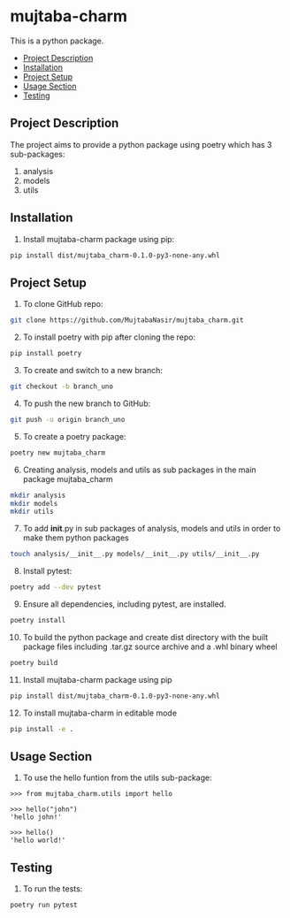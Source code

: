 # mujtaba-charm
This is a python package.


- [Project Description](#project-description)
- [Installation](#installation)
- [Project Setup](#project-setup)
- [Usage Section](#usage-section)
- [Testing](#testing)

## Project Description
The project aims to provide a python package using poetry which has 3 sub-packages:
1. analysis
2. models
3. utils

## Installation
1. Install mujtaba-charm package using pip:
```bash
pip install dist/mujtaba_charm-0.1.0-py3-none-any.whl
```

## Project Setup
1. To clone GitHub repo:
```bash
git clone https://github.com/MujtabaNasir/mujtaba_charm.git
```

2. To install poetry with pip after cloning the repo:
```bash
pip install poetry
```

3. To create and switch to a new branch:
```bash
git checkout -b branch_uno
```

4. To push the new branch to GitHub:
```bash
git push -u origin branch_uno
```

5. To create a poetry package:
```bash
poetry new mujtaba_charm
```

6. Creating analysis, models and utils as sub packages in the main package mujtaba_charm
```bash
mkdir analysis
mkdir models
mkdir utils
```

7. To add __init__.py in sub packages of analysis, models and utils in order to make them python packages
```bash
touch analysis/__init__.py models/__init__.py utils/__init__.py
```

8. Install pytest:
```bash
poetry add --dev pytest
```

9. Ensure all dependencies, including pytest, are installed.
```bash
poetry install
```

10. To build the python package and create dist directory with the built package files including .tar.gz source archive and a .whl binary wheel
```bash
poetry build
```

11. Install mujtaba-charm package using pip
```bash
pip install dist/mujtaba_charm-0.1.0-py3-none-any.whl
```

12. To install mujtaba-charm in editable mode
```bash
pip install -e .
```

## Usage Section
1. To use the hello funtion from the utils sub-package:
```
>>> from mujtaba_charm.utils import hello

>>> hello("john")
'hello john!'

>>> hello()
'hello world!'
```

## Testing
1. To run the tests:
```
poetry run pytest
```